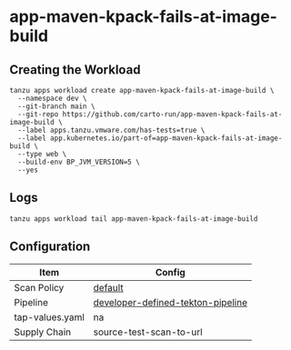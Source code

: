 # app-maven-kpack-fails-at-image-build

## Creating the Workload

```
tanzu apps workload create app-maven-kpack-fails-at-image-build \
  --namespace dev \
  --git-branch main \
  --git-repo https://github.com/carto-run/app-maven-kpack-fails-at-image-build \
  --label apps.tanzu.vmware.com/has-tests=true \
  --label app.kubernetes.io/part-of=app-maven-kpack-fails-at-image-build \
  --type web \
  --build-env BP_JVM_VERSION=5 \
  --yes
```

## Logs

```
tanzu apps workload tail app-maven-kpack-fails-at-image-build
```

## Configuration

| Item            | Config                                                                                |
| --------------- | ------------------------------------------------------------------------------------- |
| Scan Policy     | [default](resources/scan-policy.yaml)                                                 |
| Pipeline        | [developer-defined-tekton-pipeline](resources/developer-defined-tekton-pipeline.yaml) |
| tap-values.yaml | na                                                                                    |
| Supply Chain    | source-test-scan-to-url                                                               |

